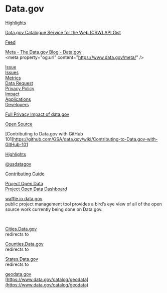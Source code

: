 # Data.gov  

[Highlights](https://www.data.gov/highlights)  


[Data.gov Catalogue Service for the Web (CSW) API Gist](https://gist.github.com/kalxas/5ab6237b4163b0fdc930)  


[Feed](https://www.data.gov/feed/)

[Meta - The Data.gov Blog - Data.gov](https://www.data.gov/meta/)  
&#60;meta property="og:url" content="https://www.data.gov/meta/" /&#62;

[Issue](https://www.data.gov/issue/)  
[Issues](https://www.data.gov/issues/)  
[Metrics](https://www.data.gov/metrics)  
[Data Request](https://www.data.gov/data-request/)  
[Privacy Policy](https://www.data.gov/privacy-policy)  
[Impact](https://www.data.gov/impact/)  
[Applications](https://www.data.gov/applications)  
[Developers](https://www.data.gov/developers/)  

[Full Privacy Impact of data.gov](https://www.gsa.gov/portal/getMediaData?mediaId=124938)

[Open Source](https://www.data.gov/developers/open-source)  

[Contributing to Data.gov with GitHub 101]https://github.com/GSA/data.gov/wiki/Contributing-to-Data.gov-with-GitHub-101

[Highlights](https://www.data.gov/highlights)

[@usdatagov](https://twitter.com/usdatagov)

[Contributing Guide](https://github.com/GSA/data.gov/blob/master/CONTRIBUTING.md)  

[Project Open Data](https://project-open-data.cio.gov/)  
[Project Open Data Dashboard](https://labs.data.gov/dashboard/offices)  

[waffle.io data.gov](https://waffle.io/gsa/data.gov)  
 public project management tool provides a bird’s eye view of all of the open source work currently being done on Data.gov.

[](https://github.com/GSA/data.gov/)  
[](https://www.data.gov/open-gov/)  

[Cities.Data.gov](http://Cities.Data.gov)  
redirects to
[](https://www.data.gov/cities/)  

[Counties.Data.gov](http://Counties.Data.gov)  
redirects to
[](https://www.data.gov/counties/)  

[States.Data.gov](http://States.Data.gov)  
redirects to 
[](https://www.data.gov/states)  






[geodata.gov](https://geo.data.gov/geoportal/catalog/main/home.page)  
[https://www.data.gov/catalog/geodata](https://www.data.gov/catalog/geodata)  
